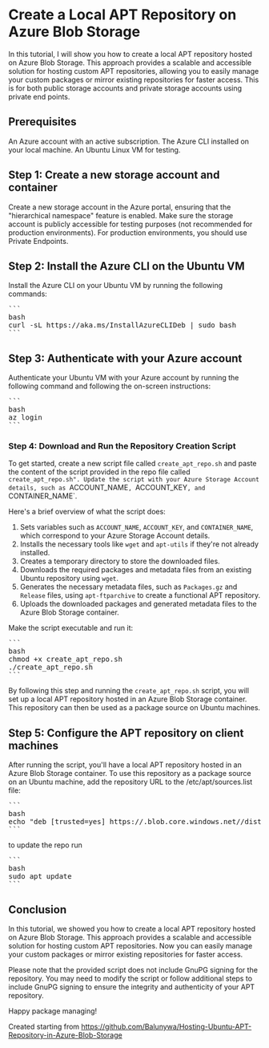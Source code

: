 # Create a Local APT Repository on Azure Blob Storage
In this tutorial, I will show you how to create a local APT repository hosted on Azure Blob Storage. This approach provides a scalable and accessible solution for hosting custom APT repositories, allowing you to easily manage your custom packages or mirror existing repositories for faster access. This is for both public storage accounts and private storage accounts using private end points.

## Prerequisites

An Azure account with an active subscription.
The Azure CLI installed on your local machine.
An Ubuntu Linux VM for testing.

## Step 1: Create a new storage account and container
Create a new storage account in the Azure portal, ensuring that the "hierarchical namespace" feature is enabled. Make sure the storage account is publicly accessible for testing purposes (not recommended for production environments). For production environments, you should use Private Endpoints.

## Step 2: Install the Azure CLI on the Ubuntu VM

Install the Azure CLI on your Ubuntu VM by running the following commands:

<pre>
```
bash
curl -sL https://aka.ms/InstallAzureCLIDeb | sudo bash
```
</pre>
## Step 3: Authenticate with your Azure account

Authenticate your Ubuntu VM with your Azure account by running the following command and following the on-screen instructions:

<pre>
```
bash
az login
```
</pre>
### Step 4: Download and Run the Repository Creation Script

To get started, create a new script file called `create_apt_repo.sh` and paste the content of the script provided in the repo file called `create_apt_repo.sh". Update the script with your Azure Storage Account details, such as `ACCOUNT_NAME`, `ACCOUNT_KEY`, and `CONTAINER_NAME`. 

Here's a brief overview of what the script does:

1. Sets variables such as `ACCOUNT_NAME`, `ACCOUNT_KEY`, and `CONTAINER_NAME`, which correspond to your Azure Storage Account details.
2. Installs the necessary tools like `wget` and `apt-utils` if they're not already installed.
3. Creates a temporary directory to store the downloaded files.
4. Downloads the required packages and metadata files from an existing Ubuntu repository using `wget`.
5. Generates the necessary metadata files, such as `Packages.gz` and `Release` files, using `apt-ftparchive` to create a functional APT repository.
6. Uploads the downloaded packages and generated metadata files to the Azure Blob Storage container.

Make the script executable and run it:

<pre>
```
bash
chmod +x create_apt_repo.sh
./create_apt_repo.sh
```
</pre>

By following this step and running the `create_apt_repo.sh` script, you will set up a local APT repository hosted in an Azure Blob Storage container. This repository can then be used as a package source on Ubuntu machines.

## Step 5: Configure the APT repository on client machines

After running the script, you'll have a local APT repository hosted in an Azure Blob Storage container. To use this repository as a package source on an Ubuntu machine, add the repository URL to the /etc/apt/sources.list file:
<pre>
```
bash
echo "deb [trusted=yes] https://<ACCOUNT_NAME>.blob.core.windows.net/<CONTAINER_NAME>/dists/<RELEASE_NAME>/main/binary-amd64/ /" | sudo tee -a /etc/apt/sources.list
```
</pre>

to update the repo run
<pre>
```
bash
sudo apt update
```
</pre>
## Conclusion

In this tutorial, we showed you how to create a local APT repository hosted on Azure Blob Storage. This approach provides a scalable and accessible solution for hosting custom APT repositories. Now you can easily manage your custom packages or mirror existing repositories for faster access.

Please note that the provided script does not include GnuPG signing for the repository. You may need to modify the script or follow additional steps to include GnuPG signing to ensure the integrity and authenticity of your APT repository.

Happy package managing!

Created starting from https://github.com/Balunywa/Hosting-Ubuntu-APT-Repository-in-Azure-Blob-Storage
